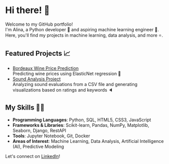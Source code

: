 # Hi there! 👋

Welcome to my GitHub portfolio!  
I'm Alina, a Python developer 🐍 and aspiring machine learning engineer 🤖.  
Here, you'll find my projects in machine learning, data analysis, and more ⭐️.

## Featured Projects 📈
- [Bordeaux Wine Price Prediction](https://github.com/alinacharon/bordeaux-wine-price-prediction)  
  Predicting wine prices using ElasticNet regression 🍷
- [Sound Analysis Project](https://github.com/alinacharon/STS_FR)                                                      
  Analyzing sound evaluations from a CSV file and generating visualizations based on ratings and keywords 🔈
  
## My Skills 👩‍💻

- **Programming Languages**: Python, SQL, HTML5, CSS3, JavaScript
- **Frameworks & Libraries**: Scikit-learn, Pandas, NumPy, Matplotlib, Seaborn, Django, RestAPI
- **Tools**: Jupyter Notebook, Git, Docker
- **Areas of Interest**: Machine Learning, Data Analysis, Artificial Intelligence (AI), Predictive Modeling



Let's connect on [LinkedIn](https://www.linkedin.com/in/alina-charon/)!
